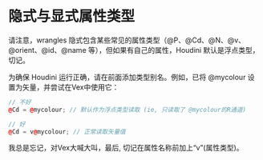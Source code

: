 # 隐式与显式属性类型

请注意，wrangles 隐式包含某些常见的属性类型（@P、@Cd、@N、@v、@orient、@id、@name 等），但如果有自己的属性，Houdini 默认是浮点类型，切记。

为确保 Houdini 运行正确，请在前面添加类型别名。例如，已将 @mycolour 设置为矢量，并尝试在Vex中使用它：

```cpp
// 不好
@Cd = @mycolour; // 默认作为浮点类型读取 (ie, 只读取了 @mycolour的R通道)

// 好
@Cd = v@mycolour; // 正常读取矢量值
```

我总是忘记，对Vex大喊大叫，最后, 切记在属性名称前加上“v”(属性类型)。
